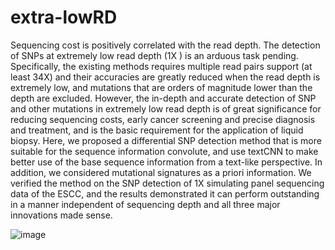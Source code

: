# extra-lowRD
Sequencing cost is positively correlated with the read depth. The detection of SNPs at extremely low read depth (1X ) is an arduous task pending. Specifically, the existing methods requires multiple read pairs support (at least 34X) and their accuracies are greatly reduced when the read depth is extremely low, and mutations that are orders of magnitude lower than the depth are excluded. However, the in-depth and accurate detection of SNP and other mutations in extremely low read depth is of great significance for reducing sequencing costs, early cancer screening and precise diagnosis and treatment, and is the basic requirement for the application of liquid biopsy. Here, we proposed a differential SNP detection method that is more suitable for the sequence information convolute, and use textCNN to make better use of the base sequence information from a text-like perspective. In addition, we considered mutational signatures as a priori information. We verified the method on the SNP detection of 1X simulating panel sequencing data of the ESCC, and the results demonstrated it can perform outstanding in a manner independent of sequencing depth and all three major innovations made sense. 

![image](https://user-images.githubusercontent.com/37039216/175775702-aa39a625-cd3f-41da-98da-25b398e933ef.png)
